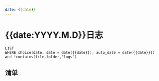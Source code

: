 ```yaml
---
date: {{date}}
---
```


# {{date:YYYY.M.D}}日志

```dataview
LIST
WHERE choice(date, date = date({{date}}), auto_date = date({{date}})) and !contains(file.folder,"logs")
```

## 清单
